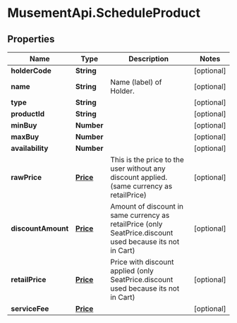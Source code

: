 # MusementApi.ScheduleProduct

## Properties
Name | Type | Description | Notes
------------ | ------------- | ------------- | -------------
**holderCode** | **String** |  | [optional] 
**name** | **String** | Name (label) of Holder. | [optional] 
**type** | **String** |  | [optional] 
**productId** | **String** |  | [optional] 
**minBuy** | **Number** |  | [optional] 
**maxBuy** | **Number** |  | [optional] 
**availability** | **Number** |  | [optional] 
**rawPrice** | [**Price**](Price.md) | This is the price to the user without any discount applied. (same currency as retailPrice) | [optional] 
**discountAmount** | [**Price**](Price.md) | Amount of discount in same currency as retailPrice (only SeatPrice.discount used because its not in Cart) | [optional] 
**retailPrice** | [**Price**](Price.md) | Price with discount applied (only SeatPrice.discount used because its not in Cart) | [optional] 
**serviceFee** | [**Price**](Price.md) |  | [optional] 


